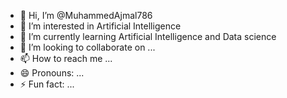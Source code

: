 - 👋 Hi, I’m @MuhammedAjmal786
- 👀 I’m interested in Artificial Intelligence
- 🌱 I’m currently learning Artificial Intelligence and Data science
- 💞️ I’m looking to collaborate on ...
- 📫 How to reach me ...
- 😄 Pronouns: ...
- ⚡ Fun fact: ...

<!---
MuhammedAjmal786/MuhammedAjmal786 is a ✨ special ✨ repository because its `README.md` (this file) appears on your GitHub profile.
You can click the Preview link to take a look at your changes.
--->
